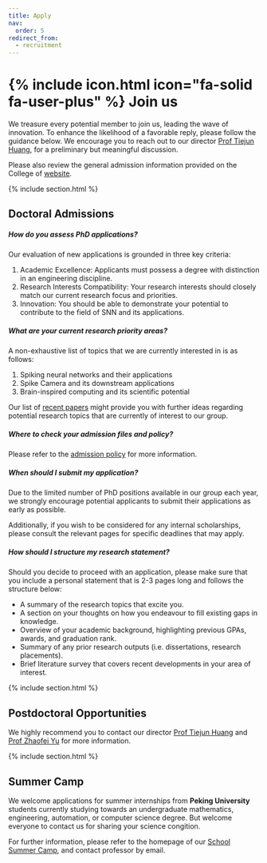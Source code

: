 ```yaml
---
title: Apply
nav:
  order: 5
redirect_from: 
  - recruitment
---
```



# {% include icon.html icon="fa-solid fa-user-plus" %} Join us

We treasure every potential member to join us, leading the wave of innovation. To enhance the likelihood of a favorable reply, please follow the guidance below. We encourage you to reach out to our director [Prof Tiejun Huang](/members/tiejun-huang), for a preliminary but meaningful discussion.

Please also review the general admission information provided on the College of [website](https://www.ai.pku.edu.cn/zpxx.htm).

{% include section.html %}

## Doctoral Admissions

##### How do you assess PhD applications?

Our evaluation of new applications is grounded in three key criteria:

1. Academic Excellence: Applicants must possess a degree with distinction in an engineering discipline.
2. Research Interests Compatibility: Your research interests should closely match our current research focus and priorities.
3. Innovation: You should be able to demonstrate your potential to contribute to the field of SNN and its applications.

##### What are your current research priority areas?

A non-exhaustive list of topics that we are currently interested in is as follows:

1. Spiking neural networks and their applications
2. Spike Camera and its downstream applications
3. Brain-inspired computing and its scientific potential

Our list of [recent papers](/papers/) might provide you with further ideas regarding potential research topics that are currently of interest to our group.


##### Where to check your admission files and policy?

Please refer to the [admission policy](https://admission.pku.edu.cn/index.htm) for more information.




<!-- {% capture lorem %}
Please keep in mind that our scholarships are in high demand, and we will only nominate applicants who graduated with summa cum laude honors (top 1-3% of their year). 
{% endcapture %}
{% capture content %}{{ lorem }}{% endcapture %}
{% include alert.html type="tip" content=content %} -->




##### When should I submit my application?

Due to the limited number of PhD positions available in our group each year, we strongly encourage potential applicants to submit their applications as early as possible.

Additionally, if you wish to be considered for any internal scholarships, please consult the relevant pages for specific deadlines that may apply.

##### How should I structure my research statement?

Should you decide to proceed with an application, please make sure that you include a personal statement that is 2-3 pages long and follows the structure below: 

- A summary of the research topics that excite you.
- A section on your thoughts on how you endeavour to fill existing gaps in knowledge.
- Overview of your academic background, highlighting previous GPAs, awards, and graduation rank.
- Summary of any prior research outputs (i.e. dissertations, research placements). 
- Brief literature survey that covers recent developments in your area of interest. 

{% include section.html %}

## Postdoctoral Opportunities

<!-- {% capture content %}
**Update 01/11/20**

We are currently recruiting for an open Research Associate position in Autonomous Vehicle Operations. Applications are due on the 29th of November - more information is available [here](https://www.linkedin.com/pulse/postdoc-autonomous-vehicle-operations-imperial-london-angeloudis/).

{% endcapture %}

{%
  include alert.html
  type="info"
  content=content
%} -->


We highly recommend you to contact our director [Prof Tiejun Huang](/members/tiejun-huang) and [Prof Zhaofei Yu](/members/zhaofei-yu) for more information.




{% include section.html %}

## Summer Camp


We welcome applications for summer internships from **Peking University** students currently studying towards an undergraduate mathematics, engineering, automation, or computer science degree. But welcome everyone to contact us for sharing your science congition.

For further information, please refer to the homepage of our [School Summer Camp](https://admission.pku.edu.cn/xly/index.htm?CSRFT=X8TR-3YTT-QIHJ-EFK3-UF03-GDVI-LA4D-OLNJ), and contact professor by email.

